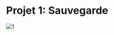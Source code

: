 
# Projet 1: Sauvegarde
![1](https://user-images.githubusercontent.com/61566287/200143477-93317e6a-25de-4bae-ada6-c3889235a114.PNG)
